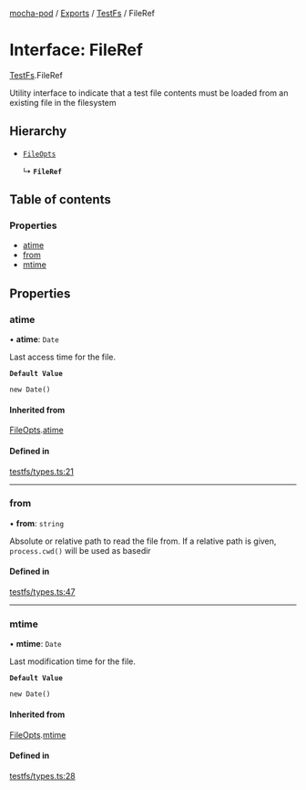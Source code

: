 [mocha-pod](../README.md) / [Exports](../modules.md) / [TestFs](../modules/TestFs.md) / FileRef

# Interface: FileRef

[TestFs](../modules/TestFs.md).FileRef

Utility interface to indicate that a test file contents must
be loaded from an existing file in the filesystem

## Hierarchy

- [`FileOpts`](TestFs.FileOpts.md)

  ↳ **`FileRef`**

## Table of contents

### Properties

- [atime](TestFs.FileRef.md#atime)
- [from](TestFs.FileRef.md#from)
- [mtime](TestFs.FileRef.md#mtime)

## Properties

### <a id="atime" name="atime"></a> atime

• **atime**: `Date`

Last access time for the file.

**`Default Value`**

`new Date()`

#### Inherited from

[FileOpts](TestFs.FileOpts.md).[atime](TestFs.FileOpts.md#atime)

#### Defined in

[testfs/types.ts:21](https://github.com/balena-io-modules/mocha-pod/blob/f3a69be/lib/testfs/types.ts#L21)

___

### <a id="from" name="from"></a> from

• **from**: `string`

Absolute or relative path to read the file from. If a relative
path is given, `process.cwd()` will be used as basedir

#### Defined in

[testfs/types.ts:47](https://github.com/balena-io-modules/mocha-pod/blob/f3a69be/lib/testfs/types.ts#L47)

___

### <a id="mtime" name="mtime"></a> mtime

• **mtime**: `Date`

Last modification time for the file.

**`Default Value`**

`new Date()`

#### Inherited from

[FileOpts](TestFs.FileOpts.md).[mtime](TestFs.FileOpts.md#mtime)

#### Defined in

[testfs/types.ts:28](https://github.com/balena-io-modules/mocha-pod/blob/f3a69be/lib/testfs/types.ts#L28)
